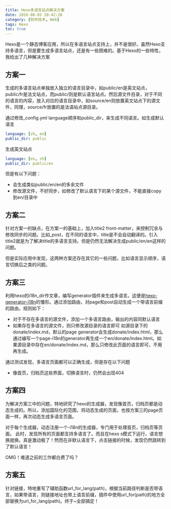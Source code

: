 ```yaml
---
title: Hexo多语言站点解决方案
date: 2016-06-02 20:42:28
category: [软件技术, Web]
tags: Hexo
toc: true
---
```

Hexo是一个静态博客应用，所以在多语言站点支持上，并不是很好。虽然Hexo支持多语言，但是要生成多语言站点，还是有一些困难的。基于Hexo的一些特性，我给出了几种解决方案

<!-- more -->

## 方案一
生成的多语言站点单独放入独立的语言目录中，如public/en是英文站点，public/fr是法文站点，而public/则是默认语言站点。然后源文件目录，对于不同的语言的内容，放入对应的语言目录中，如source/en则放置英文站点下的源文件，同理，source/fr放置的是法语站点源目录。

通过修改_config.yml language顺序和public_dir，来生成不同语言。如生成默认语言
```yaml
language: [zh, en]
public_dir: public
```
生成英文站点
```yaml
language: [en, zh]
public_dir: public/en
```
但是有以下问题：
- 会生成类似public/en/en的多余文件
- 修改源文件，不好同步，如修改了默认语言下的某个源文件，不能直接copy到en/目录中

## 方案二
针对方案一的缺点，在方案一的基础上，加入title2 front-matter，来控制冗余与修改同步的问题。比如_post，在不同的语言中，title是不会自动翻译的。引入title2就是为了解决title的多语言支持。但是仍然无法解决生成public/en/en这样的问题。

但是实际应用中发现，这两种方案还存在其它的一些问题，比如语言显示顺序，语言切换后之类的问题。

## 方案三
利用hexo的i18n_dir作文章，编写generator插件来生成多语言。这便是[hexo-generator-i18n](http://github.com/jamling/hexo-generator-github)的雏形。通过添加路由，对page和post自动生成一个带语言前缀的路由。规则如下：
- 对于不存在多语言的源文件，添加一个多语言路由，输出的内容同默认语言
- 如果存在多语言的源文件，则只修改源目录的语言即可
如源目录下的donate/index.md，默认的page generator会生成donate/index.html，那么通过编写一个page-i18n的generator再生成一个en/donate/index.html。如果源目录中存在en/donate/index.md，那么只修改此页面的语言即可，不用再生成。

通过测试发现，多语言页面都可以正确生成，但是存在以下问题
- 像首页，归档页这些界面，切换语言时，仍然会出现404

## 方案四
为解决方案三中的问题，特地研究了hexo的生成器，发现像首页，归档页都是动态生成的。所以，添加国际化的范围，将动态生成的页面，也按方案三的page页面一样，再次动态生成多语言页面。

对于每个生成器，动态注册一个-i18n的生成器，专门用于处理首页，归档页等页面。
此时，发现所有的页面都支持多语言了。而且在hexo s模式下运行，语言想换就换。真是激动极了！然而在非默认语言下，点击链接的时候，发现仍然跳转到了默认语言！

OMG！难道之前的工作都白费了吗？

## 方案五
针对链接，特地重写了辅助函数url_for_lang(path)，根据当前路径判断是否带语言，如果带语言，则链接地址也带上语言前缀，插件中使用url_for(path)的地方全部替换为url_for_lang(path)。终于~全部搞定！

